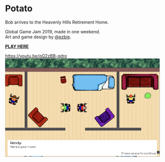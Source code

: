 # Potato
Bob arrives to the Heavenly Hills Retirement Home. 

Global Game Jam 2019, made in one weekend.  
Art and game design by [@ezbie](https://github.com/ezbie).

[**PLAY HERE**](http://flai.xyz/Potato)

https://youtu.be/qQ2zBB-qdro
![screenshot](https://raw.githubusercontent.com/JaakkoLipsanen/Potato/master/Assets/Screenshot.png)
